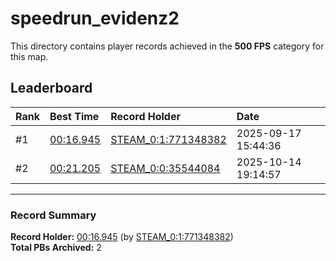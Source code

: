 # speedrun_evidenz2

This directory contains player records achieved in the **500 FPS** category for this map.

## Leaderboard

| Rank | Best Time | Record Holder | Date                |
| :--- | :-------- | :------------ | :------------------ |
| #1   | [00:16.945](./00016945_STEAM_0_1_771348382_20250917-154436.zip) | [STEAM_0:1:771348382](https://speedrun16.com/profile/STEAM_0:1:771348382)   | 2025-09-17 15:44:36 |
| #2   | [00:21.205](./00021205_STEAM_0_0_35544084_20251014-191457.zip) | [STEAM_0:0:35544084](https://speedrun16.com/profile/STEAM_0:0:35544084)   | 2025-10-14 19:14:57 |

---

### Record Summary
**Record Holder:** [00:16.945](./00016945_STEAM_0_1_771348382_20250917-154436.zip) (by [STEAM_0:1:771348382](https://speedrun16.com/profile/STEAM_0:1:771348382))  
**Total PBs Archived:** 2